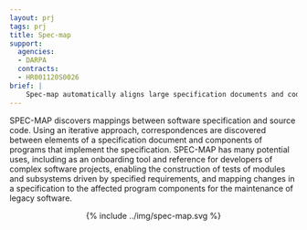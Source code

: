 ```yaml
---
layout: prj
tags: prj
title: Spec-map
support:
  agencies:
  - DARPA
  contracts:
  - HR001120S0026
brief: |
    Spec-map automatically aligns large specification documents and code bases.
---
```


SPEC-MAP discovers mappings between software specification and source
code.  Using an iterative approach, correspondences are discovered
between elements of a specification document and components of
programs that implement the specification.  SPEC-MAP has many
potential uses, including as an onboarding tool and reference for
developers of complex software projects, enabling the construction of
tests of modules and subsystems driven by specified requirements, and
mapping changes in a specification to the affected program components
for the maintenance of legacy software.

<center class="w3-text-light-grey gt-smaller-on-small">
  {% include ../img/spec-map.svg %}
</center>
